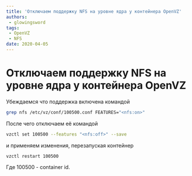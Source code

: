 ```yaml
---
title: 'Отключаем поддержку NFS на уровне ядра у контейнера OpenVZ'
authors: 
 - glowingsword
tags:
 - OpenVZ
 - NFS
date: 2020-04-05
---
```

# Отключаем поддержку NFS на уровне ядра у контейнера OpenVZ

Убеждаемся что поддержка включена командой
``` bash
grep nfs /etc/vz/conf/100500.conf FEATURES="<nfs:on>"
```
После чего отключаем её командой
``` bash
vzctl set 100500 --features "<nfs:off>" --save
```
и применяем изменения, перезапуская контейнер
``` bash
vzctl restart 100500
```
Где 100500 - container id.
